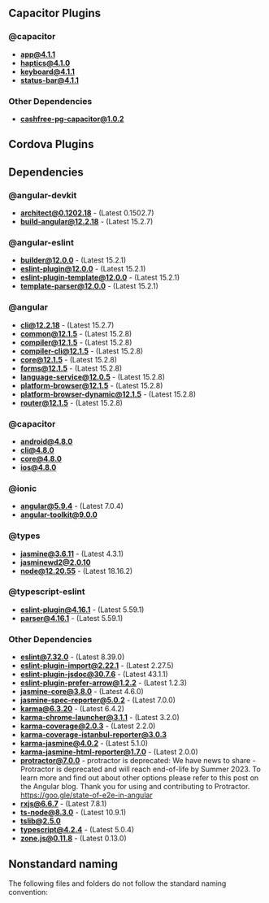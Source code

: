 ## Capacitor Plugins

### @capacitor
- **app@4.1.1**
- **haptics@4.1.0**
- **keyboard@4.1.1**
- **status-bar@4.1.1**
### Other Dependencies
- **cashfree-pg-capacitor@1.0.2**
## Cordova Plugins

## Dependencies

### @angular-devkit
- **architect@0.1202.18** - (Latest 0.1502.7)
- **build-angular@12.2.18** - (Latest 15.2.7)
### @angular-eslint
- **builder@12.0.0** - (Latest 15.2.1)
- **eslint-plugin@12.0.0** - (Latest 15.2.1)
- **eslint-plugin-template@12.0.0** - (Latest 15.2.1)
- **template-parser@12.0.0** - (Latest 15.2.1)
### @angular
- **cli@12.2.18** - (Latest 15.2.7)
- **common@12.1.5** - (Latest 15.2.8)
- **compiler@12.1.5** - (Latest 15.2.8)
- **compiler-cli@12.1.5** - (Latest 15.2.8)
- **core@12.1.5** - (Latest 15.2.8)
- **forms@12.1.5** - (Latest 15.2.8)
- **language-service@12.0.5** - (Latest 15.2.8)
- **platform-browser@12.1.5** - (Latest 15.2.8)
- **platform-browser-dynamic@12.1.5** - (Latest 15.2.8)
- **router@12.1.5** - (Latest 15.2.8)
### @capacitor
- **android@4.8.0**
- **cli@4.8.0**
- **core@4.8.0**
- **ios@4.8.0**
### @ionic
- **angular@5.9.4** - (Latest 7.0.4)
- **angular-toolkit@9.0.0**
### @types
- **jasmine@3.6.11** - (Latest 4.3.1)
- **jasminewd2@2.0.10**
- **node@12.20.55** - (Latest 18.16.2)
### @typescript-eslint
- **eslint-plugin@4.16.1** - (Latest 5.59.1)
- **parser@4.16.1** - (Latest 5.59.1)
### Other Dependencies
- **eslint@7.32.0** - (Latest 8.39.0)
- **eslint-plugin-import@2.22.1** - (Latest 2.27.5)
- **eslint-plugin-jsdoc@30.7.6** - (Latest 43.1.1)
- **eslint-plugin-prefer-arrow@1.2.2** - (Latest 1.2.3)
- **jasmine-core@3.8.0** - (Latest 4.6.0)
- **jasmine-spec-reporter@5.0.2** - (Latest 7.0.0)
- **karma@6.3.20** - (Latest 6.4.2)
- **karma-chrome-launcher@3.1.1** - (Latest 3.2.0)
- **karma-coverage@2.0.3** - (Latest 2.2.0)
- **karma-coverage-istanbul-reporter@3.0.3**
- **karma-jasmine@4.0.2** - (Latest 5.1.0)
- **karma-jasmine-html-reporter@1.7.0** - (Latest 2.0.0)
- **protractor@7.0.0** - protractor is deprecated: We have news to share - Protractor is deprecated and will reach end-of-life by Summer 2023. To learn more and find out about other options please refer to this post on the Angular blog. Thank you for using and contributing to Protractor. https://goo.gle/state-of-e2e-in-angular
- **rxjs@6.6.7** - (Latest 7.8.1)
- **ts-node@8.3.0** - (Latest 10.9.1)
- **tslib@2.5.0**
- **typescript@4.2.4** - (Latest 5.0.4)
- **zone.js@0.11.8** - (Latest 0.13.0)


## Nonstandard naming
The following files and folders do not follow the standard naming convention:

